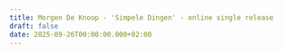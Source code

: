 ```yaml
---
title: Morgen De Knoop - 'Simpele Dingen' - online single release
draft: false
date: 2025-09-26T00:00:00.000+02:00
---
```

